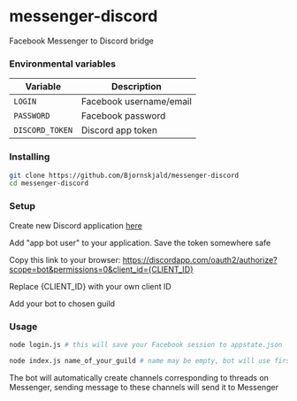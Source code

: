 # messenger-discord
Facebook Messenger to Discord bridge

### Environmental variables

| Variable | Description |
| --- | --- |
| `LOGIN` | Facebook username/email |
| `PASSWORD` | Facebook password |
| `DISCORD_TOKEN` | Discord app token |

### Installing

```bash
git clone https://github.com/Bjornskjald/messenger-discord
cd messenger-discord
```

### Setup

Create new Discord application [here](https://discordapp.com/developers/applications/me)

Add "app bot user" to your application. Save the token somewhere safe

Copy this link to your browser: https://discordapp.com/oauth2/authorize?scope=bot&permissions=0&client_id={CLIENT_ID}

Replace {CLIENT_ID} with your own client ID

Add your bot to chosen guild


### Usage

```bash
node login.js # this will save your Facebook session to appstate.json

node index.js name_of_your_guild # name may be empty, bot will use first guild from the list
```

The bot will automatically create channels corresponding to threads on Messenger, sending message to these channels will send it to Messenger
